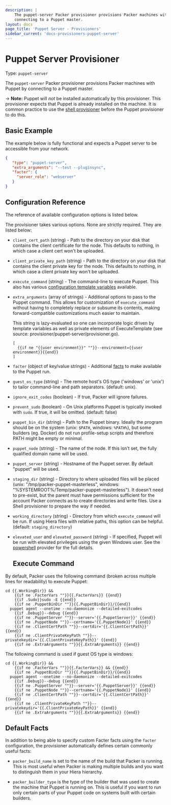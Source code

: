 ```yaml
---
description: |
    The puppet-server Packer provisioner provisions Packer machines with Puppet by
    connecting to a Puppet master.
layout: docs
page_title: 'Puppet Server - Provisioners'
sidebar_current: 'docs-provisioners-puppet-server'
---
```


# Puppet Server Provisioner

Type: `puppet-server`

The `puppet-server` Packer provisioner provisions Packer machines with Puppet
by connecting to a Puppet master.

-&gt; **Note:** Puppet will *not* be installed automatically by this
provisioner. This provisioner expects that Puppet is already installed on the
machine. It is common practice to use the [shell
provisioner](/docs/provisioners/shell.html) before the Puppet provisioner to do
this.

## Basic Example

The example below is fully functional and expects a Puppet server to be
accessible from your network.

``` json
{
   "type": "puppet-server",
   "extra_arguments": "--test --pluginsync",
   "facter": {
     "server_role": "webserver"
   }
}
```

## Configuration Reference

The reference of available configuration options is listed below.

The provisioner takes various options. None are strictly required. They are
listed below:

-   `client_cert_path` (string) - Path to the directory on your disk that
    contains the client certificate for the node. This defaults to nothing, in
    which case a client cert won't be uploaded.

-   `client_private_key_path` (string) - Path to the directory on your disk
    that contains the client private key for the node. This defaults to
    nothing, in which case a client private key won't be uploaded.

-   `execute_command` (string) - The command-line to execute Puppet. This also
    has various [configuration template variables](/docs/templates/engine.html)
    available.

-   `extra_arguments` (array of strings) - Additional options to pass to the
    Puppet command. This allows for customization of `execute_command` without
    having to completely replace or subsume its contents, making
    forward-compatible customizations much easier to maintain.

    This string is lazy-evaluated so one can incorporate logic driven by
    template variables as well as private elements of ExecuteTemplate (see
    source: provisioner/puppet-server/provisioner.go).

        [
          {{if ne "{{user environment}}" ""}}--environment={{user environment}}{{end}}
        ]

-   `facter` (object of key/value strings) - Additional
    [facts](https://puppetlabs.com/facter) to make available to the Puppet run.

-   `guest_os_type` (string) - The remote host's OS type ('windows' or 'unix')
    to tailor command-line and path separators. (default: unix).

-   `ignore_exit_codes` (boolean) - If true, Packer will ignore failures.

-   `prevent_sudo` (boolean) - On Unix platforms Puppet is typically invoked
    with `sudo`. If true, it will be omitted. (default: false)

-   `puppet_bin_dir` (string) - Path to the Puppet binary. Ideally the program
    should be on the system (unix: `$PATH`, windows: `%PATH%`), but some
    builders (eg. Docker) do not run profile-setup scripts and therefore PATH
    might be empty or minimal.

-   `puppet_node` (string) - The name of the node. If this isn't set, the fully
    qualified domain name will be used.

-   `puppet_server` (string) - Hostname of the Puppet server. By default
    "puppet" will be used.

-   `staging_dir` (string) - Directory to where uploaded files will be placed
    (unix: "/tmp/packer-puppet-masterless", windows:
    "%SYSTEMROOT%/Temp/packer-puppet-masterless"). It doesn't need to
    pre-exist, but the parent must have permissions sufficient for the account
    Packer connects as to create directories and write files. Use a Shell
    provisioner to prepare the way if needed.

-   `working_directory` (string) - Directory from which `execute_command` will
    be run. If using Hiera files with relative paths, this option can be
    helpful. (default: `staging_directory`)

-   `elevated_user` and `elevated_password` (string) - If specified, Puppet
    will be run with elevated privileges using the given Windows user. See the
    [powershell](/docs/provisioners/powershell.html) provider for the full
    details.

    ## Execute Command

By default, Packer uses the following command (broken across multiple lines for
readability) to execute Puppet:

    cd {{.WorkingDir}} &&
        {{if ne .FacterVars ""}}{{.FacterVars}} {{end}}
        {{if .Sudo}}sudo -E {{end}}
        {{if ne .PuppetBinDir ""}}{{.PuppetBinDir}}/{{end}}
      puppet agent --onetime --no-daemonize --detailed-exitcodes
        {{if .Debug}}--debug {{end}}
        {{if ne .PuppetServer ""}}--server='{{.PuppetServer}}' {{end}}
        {{if ne .PuppetNode ""}}--certname='{{.PuppetNode}}' {{end}}
        {{if ne .ClientCertPath ""}}--certdir='{{.ClientCertPath}}' {{end}}
        {{if ne .ClientPrivateKeyPath ""}}--privatekeydir='{{.ClientPrivateKeyPath}}' {{end}}
        {{if ne .ExtraArguments ""}}{{.ExtraArguments}} {{end}}

The following command is used if guest OS type is windows:

    cd {{.WorkingDir}} &&
        {{if ne .FacterVars ""}}{{.FacterVars}} && {{end}}
        {{if ne .PuppetBinDir ""}}{{.PuppetBinDir}}/{{end}}
      puppet agent --onetime --no-daemonize --detailed-exitcodes
        {{if .Debug}}--debug {{end}}
        {{if ne .PuppetServer ""}}--server='{{.PuppetServer}}' {{end}}
        {{if ne .PuppetNode ""}}--certname='{{.PuppetNode}}' {{end}}
        {{if ne .ClientCertPath ""}}--certdir='{{.ClientCertPath}}' {{end}}
        {{if ne .ClientPrivateKeyPath ""}}--privatekeydir='{{.ClientPrivateKeyPath}}' {{end}}
        {{if ne .ExtraArguments ""}}{{.ExtraArguments}} {{end}}

## Default Facts

In addition to being able to specify custom Facter facts using the `facter`
configuration, the provisioner automatically defines certain commonly useful
facts:

-   `packer_build_name` is set to the name of the build that Packer is running.
    This is most useful when Packer is making multiple builds and you want to
    distinguish them in your Hiera hierarchy.

-   `packer_builder_type` is the type of the builder that was used to create
    the machine that Puppet is running on. This is useful if you want to run
    only certain parts of your Puppet code on systems built with certain
    builders.
